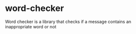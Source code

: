 # word-checker
Word checker is a library that checks if a message contains an inappropriate word or not
